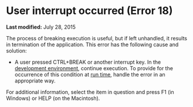 
# User interrupt occurred (Error 18)

 **Last modified:** July 28, 2015

The process of breaking execution is useful, but if left unhandled, it results in termination of the application. This error has the following cause and solution:




- A user pressed CTRL+BREAK or another interrupt key. In the  [development environment](b8bdf64f-5920-1ae9-16d0-b26d09524a30.md), continue execution. To provide for the occurrence of this condition at  [run time](b8bdf64f-5920-1ae9-16d0-b26d09524a30.md), handle the error in an appropriate way.
    

For additional information, select the item in question and press F1 (in Windows) or HELP (on the Macintosh).
